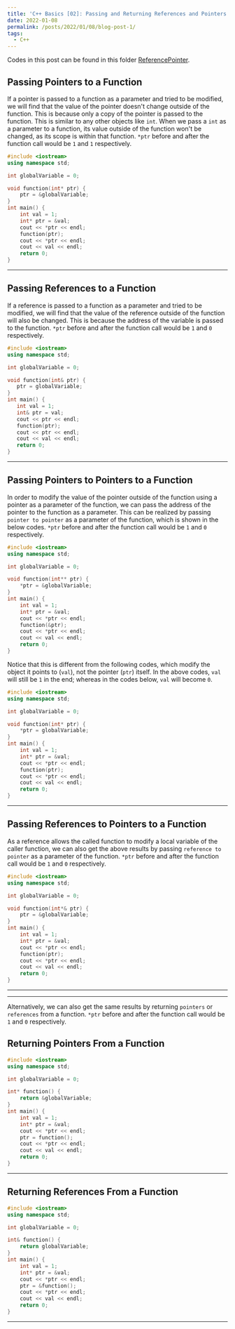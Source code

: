 ```yaml
---
title: 'C++ Basics [02]: Passing and Returning References and Pointers'
date: 2022-01-08
permalink: /posts/2022/01/08/blog-post-1/
tags:
  - C++
---
```


Codes in this post can be found in this folder [ReferencePointer](https://github.com/c-huang-tty/c-huang-tty.github.io/tree/master/code/cpp/cppBasics/ReferencePointer).

## Passing Pointers to a Function
If a pointer is passed to a function as a parameter and tried to be modified, we will find that the value of the pointer doesn't change outside of the function. This is because only a copy of the pointer is passed to the function. This is similar to any other objects like `int`. When we pass a `int` as a parameter to a function, its value outside of the function won't be changed, as its scope is within that function. `*ptr` before and after the function call would be `1` and `1` respectively. 
```cpp
#include <iostream>
using namespace std;

int globalVariable = 0;

void function(int* ptr) {
    ptr = &globalVariable;
}
int main() {
    int val = 1;
    int* ptr = &val;
    cout << *ptr << endl;
    function(ptr);
    cout << *ptr << endl;
    cout << val << endl;
    return 0;
}
```

---
## Passing References to a Function
If a reference is passed to a function as a parameter and tried to be modified, we will find that the value of the reference outside of the function will also be changed. This is because the address of the variable is passed to the function. `*ptr` before and after the function call would be `1` and `0` respectively. 
```cpp
#include <iostream>
using namespace std;

int globalVariable = 0;

void function(int& ptr) {
   ptr = globalVariable;
}
int main() {
   int val = 1;
   int& ptr = val;
   cout << ptr << endl;
   function(ptr);
   cout << ptr << endl;
   cout << val << endl;
   return 0;
}
```

---
## Passing Pointers to Pointers to a Function
In order to modify the value of the pointer outside of the function using a pointer as a parameter of the function, we can pass the address of the pointer to the function as a parameter. This can be realized by passing `pointer to pointer` as a parameter of the function, which is shown in the below codes. `*ptr` before and after the function call would be `1` and `0` respectively.
```cpp
#include <iostream>
using namespace std;

int globalVariable = 0;

void function(int** ptr) {
    *ptr = &globalVariable;
}
int main() {
    int val = 1;
    int* ptr = &val;
    cout << *ptr << endl;
    function(&ptr);
    cout << *ptr << endl;
    cout << val << endl;
    return 0;
}
```
Notice that this is different from the following codes, which modify the object it points to (`val`), not the pointer (`ptr`) itself. In the above codes, `val` will still be `1` in the end; whereas in the codes below, `val` will become `0`. 
```cpp
#include <iostream>
using namespace std;

int globalVariable = 0;

void function(int* ptr) {
    *ptr = globalVariable;
}
int main() {
    int val = 1;
    int* ptr = &val;
    cout << *ptr << endl;
    function(ptr);
    cout << *ptr << endl;
    cout << val << endl;
    return 0;
}
```

---
## Passing References to Pointers to a Function 
As a reference allows the called function to modify a local variable of the caller function, we can also get the above results by passing `reference to pointer` as a parameter of the function. `*ptr` before and after the function call would be `1` and `0` respectively. 
```cpp
#include <iostream>
using namespace std;

int globalVariable = 0;

void function(int*& ptr) {
    ptr = &globalVariable;
}
int main() {
    int val = 1;
    int* ptr = &val;
    cout << *ptr << endl;
    function(ptr);
    cout << *ptr << endl;
    cout << val << endl;
    return 0;
}
```

---
---
Alternatively, we can also get the same results by returning `pointers` or `references` from a function. `*ptr` before and after the function call would be `1` and `0` respectively. 
## Returning Pointers From a Function
```cpp
#include <iostream>
using namespace std;

int globalVariable = 0;

int* function() {
    return &globalVariable;
}
int main() {
    int val = 1;
    int* ptr = &val;
    cout << *ptr << endl;
    ptr = function();
    cout << *ptr << endl;
    cout << val << endl;
    return 0;
}
```

---
## Returning References From a Function
```cpp
#include <iostream>
using namespace std;

int globalVariable = 0;

int& function() {
    return globalVariable;
}
int main() {
    int val = 1;
    int* ptr = &val;
    cout << *ptr << endl;
    ptr = &function();
    cout << *ptr << endl;
    cout << val << endl;
    return 0;
}
```


---

